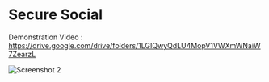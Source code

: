 # Secure Social
 
Demonstration Video : https://drive.google.com/drive/folders/1LGIQwyQdLU4MopV1VWXmWNaiW7ZearzL

![Screenshot 2](https://github.com/ATHARVA1202/Fake-Profile-Detection-SIH/blob/main/Screenshots/Screenshot%202024-04-08%20181826.png)
